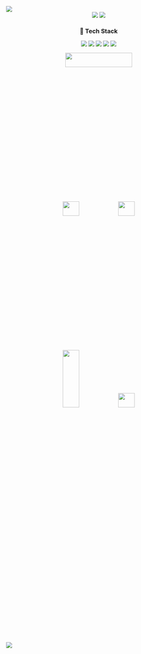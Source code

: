 <img src="https://capsule-render.vercel.app/api?type=Soft&color=09D3AC&text=SangJun%20Lee&height=200&fontSize=50&fontColor=ffffffff&fontAlign=75&animation=fadeIn"/>
<div align=center> 
<img src="https://img.shields.io/badge/dltkd1385@gmail.com-D9411E?style=fat&logo=Gmail&logoColor=white"> <a href="https://tin-dew-21a.notion.site/Lee-SangJun-88867d9a2e294fe59babed0c09894864"><img src="https://img.shields.io/badge/Notion-0F2346?style=fat&logo=Notion">
</a>

### 🔨 Tech Stack
<img src="https://img.shields.io/badge/Android-3DDC84?style=fat&logo=Android&logoColor=white"> <img src="https://img.shields.io/badge/Java-4298B8?style=fat&logo=Java&logoColor=white"> <img src="https://img.shields.io/badge/Kotlin-7F52FF?style=fat&logo=Kotlin&logoColor=white"> <img src="https://img.shields.io/badge/Python-3776AB?style=fat&logo=Python&logoColor=white"> 
 <img src="https://img.shields.io/badge/Firebase-D9411E?style=fat&logo=Firebase&logoColor=white">
</div>


<p align="center">
<img src="https://github-profile-summary-cards.vercel.app/api/cards/profile-details?username=dltkd1395&theme=solarized" width="60%" height="10%">
</p>
<p align="center">
<img src="https://github-profile-summary-cards.vercel.app/api/cards/repos-per-language?username=dltkd1395&theme=solarized" width="30%" height="10%"><img src="https://github-profile-summary-cards.vercel.app/api/cards/most-commit-language?username=dltkd1395&theme=solarized" width="30%" height="10%">
</p>


<p align="center">
<img src="https://github-profile-summary-cards.vercel.app/api/cards/stats?username=dltkd1395&theme=solarized" width="30%" height="20%"><img src="https://github-profile-summary-cards.vercel.app/api/cards/productive-time?username=dltkd1395&theme=solarized" width="30%" height="10%">
</p>

<img src="https://user-images.githubusercontent.com/39490416/200308059-1824a1b0-5d73-49c8-827d-717eaea58380.svg">
